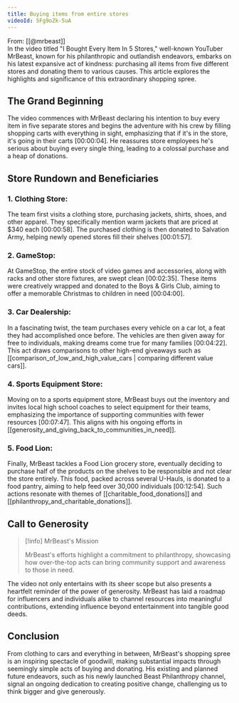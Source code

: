 ```yaml
---
title: Buying items from entire stores
videoId: 5Fg9oZk-5uA
---
```


From: [[@mrbeast]] <br/> 
In the video titled "I Bought Every Item In 5 Stores," well-known YouTuber MrBeast, known for his philanthropic and outlandish endeavors, embarks on his latest expansive act of kindness: purchasing all items from five different stores and donating them to various causes. This article explores the highlights and significance of this extraordinary shopping spree.

## The Grand Beginning

The video commences with MrBeast declaring his intention to buy every item in five separate stores and begins the adventure with his crew by filling shopping carts with everything in sight, emphasizing that if it's in the store, it's going in their carts <a class="yt-timestamp" data-t="00:00:04">[00:00:04]</a>. He reassures store employees he's serious about buying every single thing, leading to a colossal purchase and a heap of donations.

## Store Rundown and Beneficiaries

### **1. Clothing Store:**

The team first visits a clothing store, purchasing jackets, shirts, shoes, and other apparel. They specifically mention warm jackets that are priced at $340 each <a class="yt-timestamp" data-t="00:00:58">[00:00:58]</a>. The purchased clothing is then donated to Salvation Army, helping newly opened stores fill their shelves <a class="yt-timestamp" data-t="00:01:57">[00:01:57]</a>.

### **2. GameStop:**

At GameStop, the entire stock of video games and accessories, along with racks and other store fixtures, are swept clean <a class="yt-timestamp" data-t="00:02:35">[00:02:35]</a>. These items were creatively wrapped and donated to the Boys & Girls Club, aiming to offer a memorable Christmas to children in need <a class="yt-timestamp" data-t="00:04:00">[00:04:00]</a>.

### **3. Car Dealership:**

In a fascinating twist, the team purchases every vehicle on a car lot, a feat they had accomplished once before. The vehicles are then given away for free to individuals, making dreams come true for many families <a class="yt-timestamp" data-t="00:04:22">[00:04:22]</a>. This act draws comparisons to other high-end giveaways such as [[comparison_of_low_and_high_value_cars | comparing different value cars]].

### **4. Sports Equipment Store:**

Moving on to a sports equipment store, MrBeast buys out the inventory and invites local high school coaches to select equipment for their teams, emphasizing the importance of supporting communities with fewer resources <a class="yt-timestamp" data-t="00:07:47">[00:07:47]</a>. This aligns with his ongoing efforts in [[generosity_and_giving_back_to_communities_in_need]].

### **5. Food Lion:**

Finally, MrBeast tackles a Food Lion grocery store, eventually deciding to purchase half of the products on the shelves to be responsible and not clear the store entirely. This food, packed across several U-Hauls, is donated to a food pantry, aiming to help feed over 30,000 individuals <a class="yt-timestamp" data-t="00:12:54">[00:12:54]</a>. Such actions resonate with themes of [[charitable_food_donations]] and [[philanthropy_and_charitable_donations]].

## Call to Generosity

> [!info] MrBeast's Mission
> 
> MrBeast's efforts highlight a commitment to philanthropy, showcasing how over-the-top acts can bring community support and awareness to those in need.

The video not only entertains with its sheer scope but also presents a heartfelt reminder of the power of generosity. MrBeast has laid a roadmap for influencers and individuals alike to channel resources into meaningful contributions, extending influence beyond entertainment into tangible good deeds.

## Conclusion

From clothing to cars and everything in between, MrBeast's shopping spree is an inspiring spectacle of goodwill, making substantial impacts through seemingly simple acts of buying and donating. His existing and planned future endeavors, such as his newly launched Beast Philanthropy channel, signal an ongoing dedication to creating positive change, challenging us to think bigger and give generously.
